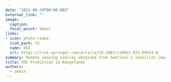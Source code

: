 ```yaml
---
date: "2021-06-24T00:00:00Z"
external_link: ""
image:
  caption: 
  focal_point: Smart
links:
- icon: photo-video
  icon_pack: fa
  name: DOI
  url: https://link.springer.com/article/10.1007/s10661-021-09543-8
summary: Remote sensing indices obtained from Sentinel-2 satellite images are closely related to SOCS changes in the study area. Therefore, using environmental variables with high spatial resolution greatly increases the accuracy of predicting the target variable, while saving costs and time for researches. 
title: SOC Prediction in Rangelands
authors: 
  - admin
---
```

